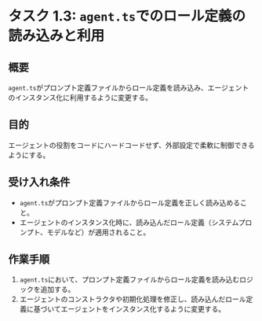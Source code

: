 # タスク 1.3: `agent.ts`でのロール定義の読み込みと利用

## 概要

`agent.ts`がプロンプト定義ファイルからロール定義を読み込み、エージェントのインスタンス化に利用するように変更する。

## 目的

エージェントの役割をコードにハードコードせず、外部設定で柔軟に制御できるようにする。

## 受け入れ条件

*   `agent.ts`がプロンプト定義ファイルからロール定義を正しく読み込めること。
*   エージェントのインスタンス化時に、読み込んだロール定義（システムプロンプト、モデルなど）が適用されること。

## 作業手順

1.  `agent.ts`において、プロンプト定義ファイルからロール定義を読み込むロジックを追加する。
2.  エージェントのコンストラクタや初期化処理を修正し、読み込んだロール定義に基づいてエージェントをインスタンス化するように変更する。
